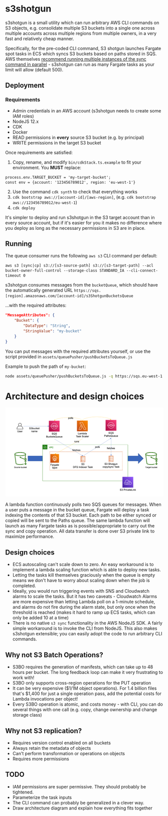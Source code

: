 # s3shotgun

s3shotgun is a small utility which can run arbitrary AWS CLI commands on S3 objects, e.g. consolidate multiple S3 buckets into a single one across multiple accounts across multiple regions from multiple owners, in a very fast and relatively cheap manner.

Specifically, for the pre-coded CLI command, S3 shotgun launches Fargate spot tasks in ECS which syncs S3 buckets based on paths stored in SQS. AWS themselves [recommend running multiple instances of the sync command in parallel](https://aws.amazon.com/premiumsupport/knowledge-center/s3-improve-transfer-sync-command/) - s3shotgun can run as many Fargate tasks as your limit will allow (default 500).

## Deployment
### Requirements
* Admin credentials in an AWS account (s3shotgun needs to create some IAM roles)
* NodeJS 12.x
* CDK
* Docker
* READ permissions in **every** source S3 bucket (e.g. by principal)
* WRITE permissions in the target S3 bucket

Once requirements are satisfied:
1. Copy, rename, and modify `bin/cdkStack.ts.example` to fit your environment. You **MUST** replace:
```
process.env.TARGET_BUCKET = 'my-target-bucket';
const env = {account: '123456789012', region: 'eu-west-1'}
```

2. Use the command `cdk synth` to check that everything works
3. `cdk bootstrap aws://[account-id]/[aws-region]`, (e.g. `cdk bootstrap aws://123456789012/eu-west-1`)
4. `cdk deploy`

It's simpler to deploy and run s3shotgun in the S3 target account than in every source account, but if it's easier for you it makes no difference where you deploy as long as the necessary permissions in S3 are in place.

## Running
The queue consumer runs the following `aws s3` CLI command per default:
```
aws s3 [sync|cp] s3://[s3-source-path] s3://[s3-target-path] --acl bucket-owner-full-control --storage-class STANDARD_IA --cli-connect-timeout 0
```

s3shotgun consumes messages from the `bucketQueue`, which should have the automatically generated URL `https://sqs.[region].amazonaws.com/[account-id]/s3ShotgunBucketsQueue`

...with the required attributes:
```json
"MessageAttributes": {
    "Bucket": {
        "DataType": "String",
        "StringValue": "my-bucket"
    }
}
```

You can put messages with the required attributes yourself, or use the script provided in `assets/queuePusher/pushBucketsToQueue.js`

Example to push the path of `my-bucket`:

```bash
node assets/queuePusher/pushBucketsToQueue.js -q https://sqs.eu-west-1.amazonaws.com/123456789012/s3ShotgunBucketsQueue -b my-bucket
```

# Architecture and design choices

![s3shotgun architecture](prettypicture.png)

A lambda function continuously polls two SQS queues for messages. When a user puts a message in the bucket queue, Fargate will deploy a task indexing the contents of that S3 bucket. Each path to be either synced or copied will be sent to the Paths queue. The same lambda function will launch as many Fargate tasks as is possible/appropriate to carry out the sync and copy operation. All data transfer is done over S3 private link to maximize performance.

## Design choices
* ECS autoscaling can't scale down to zero. An easy workaround is to implement a lambda scaling function which is able to deploy new tasks.
* Letting the tasks kill themselves graciously when the queue is empty means we don't have to worry about scaling down when the job is completed.
* Ideally, you would run triggering events with SNS and Cloudwatch alarms to scale the tasks. But it has two caveats - Cloudwatch Alarms are more expensive than letting Lambda poll on a 1-minute schedule, and alarms do not fire during the alarm state, but only once when the threshold is reached (makes it hard to ramp up ECS tasks, which can only be added 10 at a time)
* There is no native `s3 sync` functionality in the AWS NodeJS SDK. A fairly simple workaround is to invoke the CLI from NodeJS. This also makes s3shotgun extensible; you can easily adopt the code to run arbitrary CLI commands.

## Why not S3 Batch Operations?
* S3BO requires the generation of manifests, which can take up to 48 hours per bucket. The long feedback loop can make it very frustrating to work with!
* S3BO only supports cross-region operations for the PUT operation
* It can be very expensive ($1/1M object operations). For 1.4 billion files that's $1,400 for just a single operation pass, add the potential costs for Lambda invocations per object!
* Every S3BO operation is atomic, and costs money - with CLI, you can do several things with one call (e.g. copy, change ownership and change storage class)

## Why not S3 replication?
* Requires version control enabled on all buckets
* Always retain the metadata of objects
* Can't perform transformation or operations on objects
* Requires more permissions


## TODO

* IAM permissions are super permissive. They should probably be tightened.
* Parameterize the task inputs
* The CLI command can probably be generalized in a clever way.
* Draw architecture diagram and explain how everything fits together